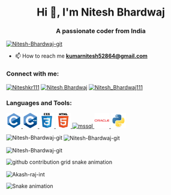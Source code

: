 <h1 align="center">Hi 👋, I'm Nitesh Bhardwaj</h1>

<h3 align="center">A passionate coder from India</h3>
<p align="left"> <a href="https://github.com/ryo-ma/github-profile-trophy"><img src="https://github-profile-trophy.vercel.app/?username=Nitesh-Bhardwaj-git" alt="Nitesh-Bhardwaj-git"  /></a> </p>


- 📫 How to reach me **kumarnitesh52864@gmail.com**

<h3 align="left">Connect with me:</h3>
<p align="left">
<a href="https://twitter.com/Niteshkr111" target="blank"><img align="center" src="https://raw.githubusercontent.com/rahuldkjain/github-profile-readme-generator/master/src/images/icons/Social/twitter.svg" alt="Niteshkr111" height="30" width="40" /></a>
<a href="https://www.linkedin.com/in/nitesh--kumar/" target="blank"><img align="center" src="https://raw.githubusercontent.com/rahuldkjain/github-profile-readme-generator/master/src/images/icons/Social/linked-in-alt.svg" alt="Nitesh Bhardwaj" height="30" width="40" /></a>
<a href="https://www.instagram.com/nitesh_bhardwaj111/" target="blank"><img align="center" src="https://raw.githubusercontent.com/rahuldkjain/github-profile-readme-generator/master/src/images/icons/Social/instagram.svg" alt="Nitesh_Bhardwaj111" height="30" width="40" /></a>

</p>

<h3 align="left">Languages and Tools:</h3>
<p align="left"> <a href="https://www.cprogramming.com/" target="_blank" rel="noreferrer"> <img src="https://raw.githubusercontent.com/devicons/devicon/master/icons/c/c-original.svg" alt="c" width="40" height="40"/> </a> <a href="https://www.w3schools.com/cpp/" target="_blank" rel="noreferrer"> <img src="https://raw.githubusercontent.com/devicons/devicon/master/icons/cplusplus/cplusplus-original.svg" alt="cplusplus" width="40" height="40"/> </a> <a href="https://www.w3schools.com/css/" target="_blank" rel="noreferrer"> <img src="https://raw.githubusercontent.com/devicons/devicon/master/icons/css3/css3-original-wordmark.svg" alt="css3" width="40" height="40"/> </a> <a href="https://www.w3.org/html/" target="_blank" rel="noreferrer"> <img src="https://raw.githubusercontent.com/devicons/devicon/master/icons/html5/html5-original-wordmark.svg" alt="html5" width="40" height="40"/> </a> <a href="https://www.microsoft.com/en-us/sql-server" target="_blank" rel="noreferrer"> <img src="https://www.svgrepo.com/show/303229/microsoft-sql-server-logo.svg" alt="mssql" width="40" height="40"/> </a> <a href="https://www.oracle.com/" target="_blank" rel="noreferrer"> <img src="https://raw.githubusercontent.com/devicons/devicon/master/icons/oracle/oracle-original.svg" alt="oracle" width="40" height="40"/> </a> <a href="https://www.python.org" target="_blank" rel="noreferrer"> <img src="https://raw.githubusercontent.com/devicons/devicon/master/icons/python/python-original.svg" alt="python" width="40" height="40"/> </a> </p>

<p><img align="left" src="https://github-readme-stats.vercel.app/api/top-langs?username=Nitesh-Bhardwaj-git&show_icons=true&locale=en&layout=compact" alt="Nitesh-Bhardwaj-git" /></p>

<p>&nbsp;<img align="center" src="https://github-readme-stats.vercel.app/api?username=Nitesh-Bhardwaj-git&show_icons=true&locale=en" alt="Nitesh-Bhardwaj-git" /></p>

<p><img align="center" src="https://github-readme-streak-stats.herokuapp.com/?user=Nitesh-Bhardwaj-git&" alt="Nitesh-Bhardwaj-git" /></p>

<picture>
  <source
    media="(prefers-color-scheme: dark)"
    srcset="https://raw.githubusercontent.com/Nitesh-Bhardwaj-git/snk/output/github-contribution-grid-snake-dark.svg"
  />
  <source
    media="(prefers-color-scheme: light)"
    srcset="https://raw.githubusercontent.com/Nitesh-Bhardwaj-git/snk/output/github-contribution-grid-snake.svg"
  />
  <img
    alt="github contribution grid snake animation"
    src="https://raw.githubusercontent.com/Nitesh-Bhardwaj-git/snk/output/github-contribution-grid-snake.svg"
  />
</picture>

<p><img align="center" src="https://github-readme-streak-stats.herokuapp.com/?user=Nitesh-Bhardwaj-git&" alt="Akash-raj-int" /></p>

<img src="https://raw.githubusercontent.com/Nitesh-Bhardwaj-git/Nitesh-Bhardwaj-git/output/snake.svg" alt="Snake animation" />
